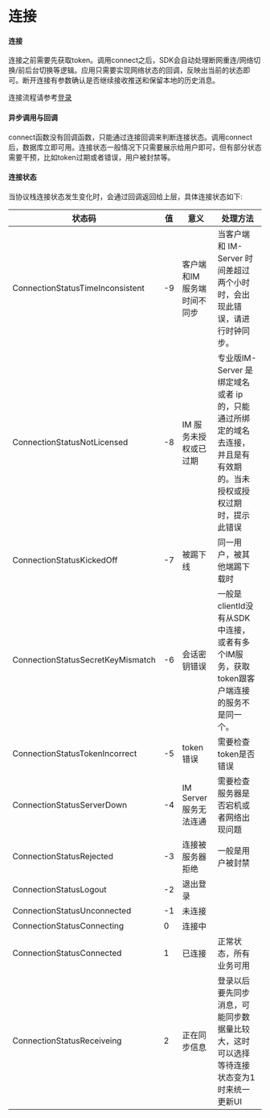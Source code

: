 # 连接

#### 连接
连接之前需要先获取token。调用connect之后，SDK会自动处理断网重连/网络切换/前后台切换等逻辑。应用只需要实现网络状态的回调，反映出当前的状态即可。断开连接有参数确认是否继续接收推送和保留本地的历史消息。

连接流程请参考[登录](../architecture/index.html#登录)

#### 异步调用与回调
connect函数没有回调函数，只能通过连接回调来判断连接状态。调用connect后，数据库立即可用。连接状态一般情况下只需要展示给用户即可，但有部分状态需要干预，比如token过期或者错误，用户被封禁等。

#### 连接状态
当协议栈连接状态发生变化时，会通过回调返回给上层，具体连接状态如下:

|  状态码   | 值  | 意义  | 处理方法 |
|  ----  | ----  | ----  |  ----- |
| ConnectionStatusTimeInconsistent  | -9 | 客户端和IM 服务端时间不同步| 当客户端和 IM-Server 时间差超过两个小时时，会出现此错误，请进行时钟同步。 |
| ConnectionStatusNotLicensed  | -8 | IM 服务未授权或已过期 | 专业版IM-Server 是绑定域名或者 ip 的，只能通过所绑定的域名去连接，并且是有有效期的。当未授权或授权过期时，提示此错误 |
| ConnectionStatusKickedOff  | -7 | 被踢下线 | 同一用户，被其他端踢下载时 |
| ConnectionStatusSecretKeyMismatch  | -6 | 会话密钥错误 | 一般是clientId没有从SDK中连接，或者有多个IM服务，获取token跟客户端连接的服务不是同一个。 |
| ConnectionStatusTokenIncorrect  | -5 | token错误 | 需要检查token是否错误 |
| ConnectionStatusServerDown  | -4 | IM Server服务无法连通 |  需要检查服务器是否宕机或者网络出现问题 |
| ConnectionStatusRejected  | -3 | 连接被服务器拒绝 | 一般是用户被封禁 |
| ConnectionStatusLogout  | -2 | 退出登录 |        |
| ConnectionStatusUnconnected  | -1 | 未连接 |    |
| ConnectionStatusConnecting  | 0 | 连接中 |        |
| ConnectionStatusConnected  | 1 | 已连接 |  正常状态，所有业务可用 |
| ConnectionStatusReceiveing  | 2 | 正在同步信息 |  登录以后要先同步消息，可能同步数据量比较大，这时可以选择等待连接状态变为1时来统一更新UI |
